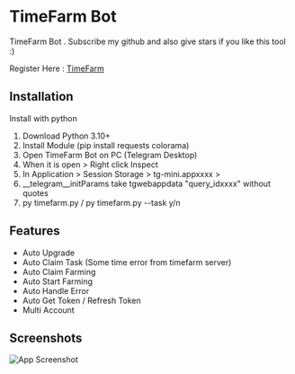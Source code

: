 ﻿
# TimeFarm Bot
TimeFarm Bot . Subscribe my github and also give stars if you like this tool :) 

Register Here : [TimeFarm](https://t.me/TimeFarmCryptoBot?start=qUeeRhT1womtSdi3)

## Installation

Install with python

1. Download Python 3.10+
2. Install Module (pip install requests colorama)
3. Open TimeFarm Bot on PC (Telegram Desktop)
4. When it is open > Right click Inspect
5. In Application > Session Storage > tg-mini.appxxxx >
6. __telegram__initParams take tgwebappdata "query_idxxxx" without quotes
7. py timefarm.py / py timefarm.py --task y/n


## Features
- Auto Upgrade
- Auto Claim Task (Some time error from timefarm server)
- Auto Claim Farming
- Auto Start Farming
- Auto Handle Error
- Auto Get Token / Refresh Token
- Multi Account

## Screenshots

![App Screenshot](https://i.ibb.co.com/QrB5DQp/Cuplikan-layar-2024-06-10-065740.png)
